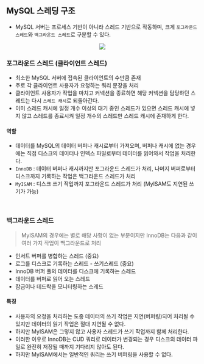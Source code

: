## MySQL 스레딩 구조
+ MySQL 서버는 프로세스 기반이 아니라 스레드 기반으로 작동하며, 크게 `포그라운드 스레드`와 `백그라운드 스레드`로 구분할 수 있다.

<p align="center">
  <img src="https://user-images.githubusercontent.com/76584547/164266896-0264202d-d53d-4d86-bfb4-43a63e44eb43.png">
</p>

### 포그라운드 스레드 (클라이언트 스레드)
+ 최소한 MySQL 서버에 접속된 클라이언트의 수만큼 존재
+ 주로 각 클라이언트 사용자가 요청하는 쿼리 문장을 처리
+ 클라이언트 사용자가 작업을 마치고 커넥션을 종료하면 해당 커넥션을 담당하던 스레드는 다시 `스레드 캐시`로 되돌아간다.
+ 이미 스레드 캐시에 일정 개수 이상의 대기 중인 스레드가 있으면 스레드 캐시에 넣지 않고 스레드를 종료시켜 일정 개수의 스레드만 스레드 캐시에 존재하게 한다.

#### 역할
+ 데이터를 MySQL의 데이터 버퍼나 캐시로부터 가져오며, 버퍼나 캐시에 없는 경우에는 직접 디스크의 데이터나 인덱스 파일로부터 데이터를 읽어와서 작업을 처리한다.
+ `InnoDB` : 데이터 버퍼나 캐시까지만 포그라운드 스레드가 처리, 나머지 버퍼로부터 디스크까지 기록하는 작업은 백그라운드 스레드가 처리
+ `MyISAM` : 디스크 쓰기 작업까지 포그라운드 스레드가 처리 (MyISAM도 지연된 쓰기가 가능)

<br/>

### 백그라운드 스레드
> MyISAM의 경우에는 별로 해당 사항이 없는 부분이지만 InnoDB는 다음과 같이 여러 가지 작업이 백그라운드로 처리
+ 인서트 버퍼를 병합하는 스레드 (중요)
+ 로그를 디스크로 기록하는 스레드 - 쓰기스레드 (중요)
+ InnoDB 버퍼 풀의 데이터를 디스크에 기록하는 스레드
+ 데이터를 버퍼로 읽어 오는 스레드
+ 잠금이나 데드락을 모니터링하는 스레드

#### 특징
+ 사용자의 요청을 처리하는 도중 데이터의 쓰기 작업은 지연(버퍼링)되어 처리될 수 있지만 데이터의 읽기 작업은 절대 지연될 수 없다.
+ 하지만 MyISAM은 그렇지 않고 사용자 스레드가 쓰기 작업까지 함께 처리한다.
+ 이러한 이유로 InnoDB는 CUD 쿼리로 데이터가 변경되는 경우 디스크의 데이터 파일로 완전히 저장될 때까지 기다리지 않아도 된다.
+ 하지만 MyISAM에서는 일반적인 쿼리는 쓰기 버퍼링을 사용할 수 없다.
